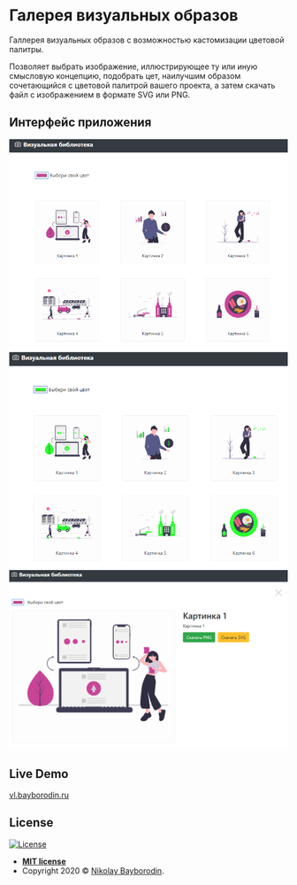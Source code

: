 # Галерея визуальных образов

Галлерея визуальных образов с возможностью кастомизации цветовой палитры.

Позволяет выбрать изображение, иллюстрирующее ту или иную смысловую концепцию,
подобрать цет, наилучшим образом сочетающийся с цветовой палитрой вашего
проекта, а затем скачать файл с изображением в формате SVG или PNG.

## Интерфейс приложения
<div align="center">
<img src="documentation/vl-ui-1.png">
<img src="documentation/vl-ui-2.png">
  <img src="documentation/vl-ui-3.png">
</div>

## Live Demo
[vl.bayborodin.ru](https://vl.bayborodin.ru)

## License

[![License](http://img.shields.io/:license-mit-blue.svg?style=flat-square)](http://badges.mit-license.org)

- **[MIT license](http://opensource.org/licenses/mit-license.php)**
- Copyright 2020 © <a href="http://bayborodin.ru" target="_blank">Nikolay Bayborodin</a>.
